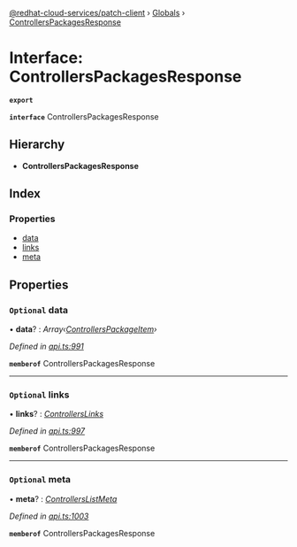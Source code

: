 [@redhat-cloud-services/patch-client](../README.md) › [Globals](../globals.md) › [ControllersPackagesResponse](controllerspackagesresponse.md)

# Interface: ControllersPackagesResponse

**`export`** 

**`interface`** ControllersPackagesResponse

## Hierarchy

* **ControllersPackagesResponse**

## Index

### Properties

* [data](controllerspackagesresponse.md#optional-data)
* [links](controllerspackagesresponse.md#optional-links)
* [meta](controllerspackagesresponse.md#optional-meta)

## Properties

### `Optional` data

• **data**? : *Array‹[ControllersPackageItem](controllerspackageitem.md)›*

*Defined in [api.ts:991](https://github.com/RedHatInsights/javascript-clients/blob/77019e3d/packages/patch/api.ts#L991)*

**`memberof`** ControllersPackagesResponse

___

### `Optional` links

• **links**? : *[ControllersLinks](controllerslinks.md)*

*Defined in [api.ts:997](https://github.com/RedHatInsights/javascript-clients/blob/77019e3d/packages/patch/api.ts#L997)*

**`memberof`** ControllersPackagesResponse

___

### `Optional` meta

• **meta**? : *[ControllersListMeta](controllerslistmeta.md)*

*Defined in [api.ts:1003](https://github.com/RedHatInsights/javascript-clients/blob/77019e3d/packages/patch/api.ts#L1003)*

**`memberof`** ControllersPackagesResponse
